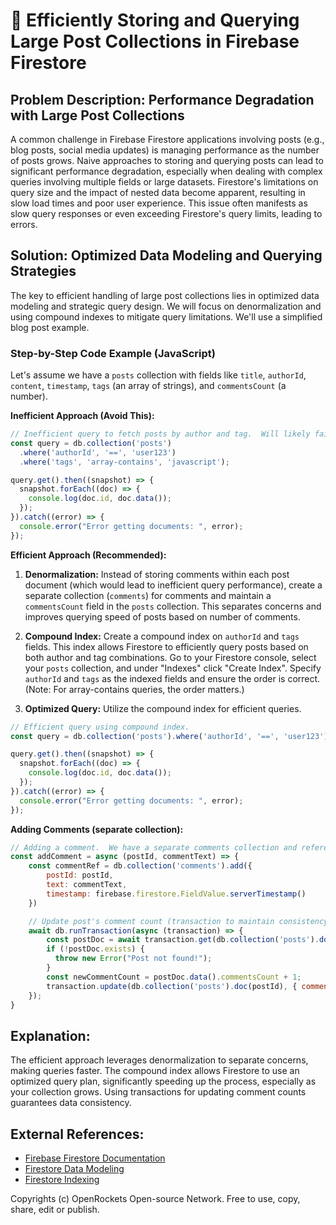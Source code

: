 # 🐞 Efficiently Storing and Querying Large Post Collections in Firebase Firestore


## Problem Description: Performance Degradation with Large Post Collections

A common challenge in Firebase Firestore applications involving posts (e.g., blog posts, social media updates) is managing performance as the number of posts grows.  Naive approaches to storing and querying posts can lead to significant performance degradation, especially when dealing with complex queries involving multiple fields or large datasets.  Firestore's limitations on query size and the impact of nested data become apparent, resulting in slow load times and poor user experience.  This issue often manifests as slow query responses or even exceeding Firestore's query limits, leading to errors.


## Solution: Optimized Data Modeling and Querying Strategies

The key to efficient handling of large post collections lies in optimized data modeling and strategic query design.  We will focus on denormalization and using compound indexes to mitigate query limitations.  We'll use a simplified blog post example.

### Step-by-Step Code Example (JavaScript)

Let's assume we have a `posts` collection with fields like `title`, `authorId`, `content`, `timestamp`, `tags` (an array of strings), and `commentsCount` (a number).

**Inefficient Approach (Avoid This):**

```javascript
// Inefficient query to fetch posts by author and tag.  Will likely fail for large datasets due to index limitations.
const query = db.collection('posts')
  .where('authorId', '==', 'user123')
  .where('tags', 'array-contains', 'javascript');

query.get().then((snapshot) => {
  snapshot.forEach((doc) => {
    console.log(doc.id, doc.data());
  });
}).catch((error) => {
  console.error("Error getting documents: ", error);
});
```


**Efficient Approach (Recommended):**

1. **Denormalization:** Instead of storing comments within each post document (which would lead to inefficient query performance), create a separate collection (`comments`) for comments and maintain a `commentsCount` field in the `posts` collection.  This separates concerns and improves querying speed of posts based on number of comments.

2. **Compound Index:** Create a compound index on `authorId` and `tags` fields. This index allows Firestore to efficiently query posts based on both author and tag combinations.  Go to your Firestore console, select your `posts` collection, and under "Indexes" click "Create Index".  Specify `authorId` and `tags` as the indexed fields and ensure the order is correct. (Note: For array-contains queries, the order matters.)

3. **Optimized Query:** Utilize the compound index for efficient queries.

```javascript
// Efficient query using compound index.
const query = db.collection('posts').where('authorId', '==', 'user123').where('tags', 'array-contains', 'javascript');

query.get().then((snapshot) => {
  snapshot.forEach((doc) => {
    console.log(doc.id, doc.data());
  });
}).catch((error) => {
  console.error("Error getting documents: ", error);
});
```

**Adding Comments (separate collection):**
```javascript
// Adding a comment.  We have a separate comments collection and reference the post's id.
const addComment = async (postId, commentText) => {
    const commentRef = db.collection('comments').add({
        postId: postId,
        text: commentText,
        timestamp: firebase.firestore.FieldValue.serverTimestamp()
    })

    // Update post's comment count (transaction to maintain consistency):
    await db.runTransaction(async (transaction) => {
        const postDoc = await transaction.get(db.collection('posts').doc(postId));
        if (!postDoc.exists) {
          throw new Error("Post not found!");
        }
        const newCommentCount = postDoc.data().commentsCount + 1;
        transaction.update(db.collection('posts').doc(postId), { commentsCount: newCommentCount });
    });
}
```

## Explanation:

The efficient approach leverages denormalization to separate concerns, making queries faster. The compound index allows Firestore to use an optimized query plan, significantly speeding up the process, especially as your collection grows. Using transactions for updating comment counts guarantees data consistency.


## External References:

* [Firebase Firestore Documentation](https://firebase.google.com/docs/firestore)
* [Firestore Data Modeling](https://firebase.google.com/docs/firestore/modeling-data)
* [Firestore Indexing](https://firebase.google.com/docs/firestore/query-data/indexing)


Copyrights (c) OpenRockets Open-source Network. Free to use, copy, share, edit or publish.

